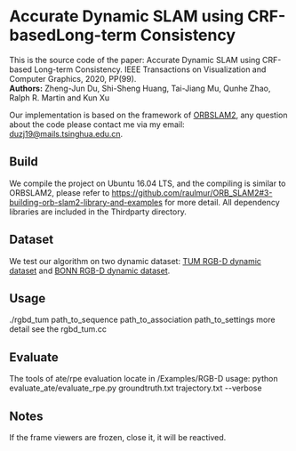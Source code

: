 # Accurate Dynamic SLAM using CRF-basedLong-term Consistency

This is the source code of the paper: Accurate Dynamic SLAM using CRF-based Long-term Consistency. IEEE Transactions on Visualization and Computer Graphics, 2020, PP(99).  
**Authors:** Zheng-Jun Du, Shi-Sheng Huang, Tai-Jiang Mu, Qunhe Zhao, Ralph R. Martin and Kun Xu

Our implementation is based on the framework of [ORBSLAM2](https://github.com/raulmur/ORB_SLAM2), any question about the code please contact me via my email: duzj19@mails.tsinghua.edu.cn.

## Build
We compile the project on Ubuntu 16.04 LTS, and the compiling is similar to ORBSLAM2, please refer to https://github.com/raulmur/ORB_SLAM2#3-building-orb-slam2-library-and-examples for more detail.
All dependency libraries are included in the Thirdparty directory.

## Dataset
We test our algorithm on two dynamic dataset: [TUM RGB-D dynamic dataset](https://vision.in.tum.de/data/datasets) and [BONN RGB-D dynamic dataset](http://www.ipb.uni-bonn.de/data/rgbd-dynamic-dataset/).

## Usage
./rgbd_tum path_to_sequence path_to_association path_to_settings
more detail see the rgbd_tum.cc

## Evaluate
The tools of ate/rpe evaluation locate in /Examples/RGB-D
usage: python evaluate_ate/evaluate_rpe.py groundtruth.txt trajectory.txt --verbose

## Notes
If the frame viewers are frozen, close it, it will be reactived.